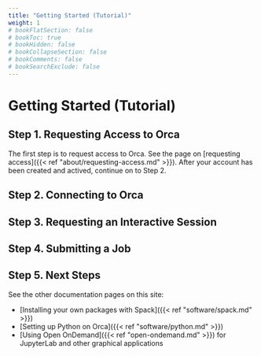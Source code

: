 ```yaml
---
title: "Getting Started (Tutorial)"
weight: 1
# bookFlatSection: false
# bookToc: true
# bookHidden: false
# bookCollapseSection: false
# bookComments: false
# bookSearchExclude: false
---
```


# Getting Started (Tutorial)

## Step 1. Requesting Access to Orca

The first step is to request access to Orca.
See the page on [requesting access]({{< ref "about/requesting-access.md" >}}).
After your account has been created and actived, continue on to Step 2.

## Step 2. Connecting to Orca

## Step 3. Requesting an Interactive Session

## Step 4. Submitting a Job

## Step 5. Next Steps

See the other documentation pages on this site:

* [Installing your own packages with Spack]({{< ref "software/spack.md" >}})
* [Setting up Python on Orca]({{< ref "software/python.md" >}})
* [Using Open OnDemand]({{< ref "open-ondemand.md" >}}) for JupyterLab and other graphical applications
